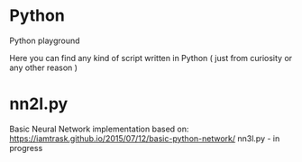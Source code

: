 # Python
Python playground 

Here you can find any kind of script written in Python ( just from curiosity or any other reason )

# nn2l.py
Basic Neural Network implementation based on: https://iamtrask.github.io/2015/07/12/basic-python-network/
nn3l.py - in progress
